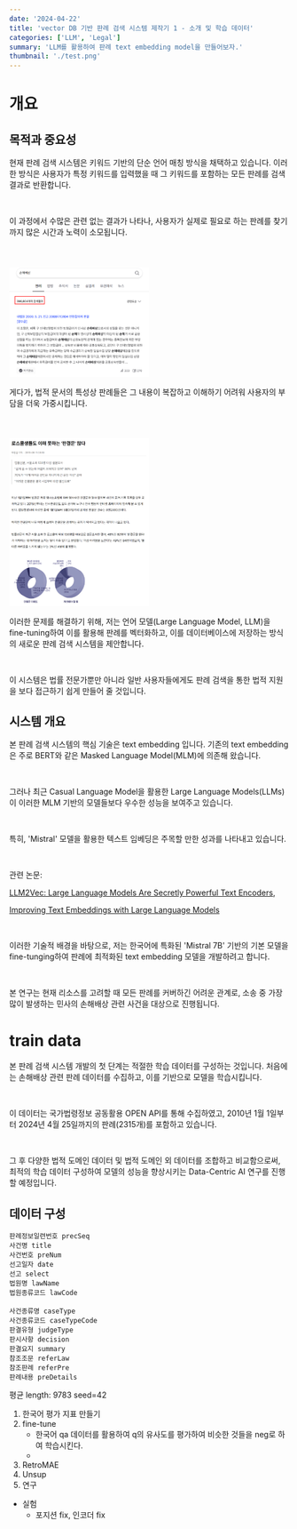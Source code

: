```yaml
---
date: '2024-04-22'
title: 'vector DB 기반 판례 검색 시스템 제작기 1 - 소개 및 학습 데이터'
categories: ['LLM', 'Legal']
summary: 'LLM를 활용하여 판례 text embedding model을 만들어보자.'
thumbnail: './test.png'
---
```


<div id="개요"></div>

# 개요

<div id="목적과 중요성"></div>

## 목적과 중요성

현재 판례 검색 시스템은 키워드 기반의 단순 언어 매칭 방식을 채택하고 있습니다. 이러한 방식은 사용자가 특정 키워드를 입력했을 때 그 키워드를 포함하는 모든 판례를 검색 결과로 반환합니다.

<br>

이 과정에서 수많은 관련 없는 결과가 나타나, 사용자가 실제로 필요로 하는 판례를 찾기까지 많은 시간과 노력이 소모됩니다.

<img style="width: 50%; margin-top: 40px;" id="output" src="./precedentSerach1/figure1.PNG">

<br>

게다가, 법적 문서의 특성상 판례들은 그 내용이 복잡하고 이해하기 어려워 사용자의 부담을 더욱 가중시킵니다.

<img style="width: 50%; margin-top: 40px;" id="output" src="./precedentSerach1/figure2.PNG">

<br>

이러한 문제를 해결하기 위해, 저는 언어 모델(Large Language Model, LLM)을 fine-tuning하여 이를 활용해 판례를 벡터화하고, 이를 데이터베이스에 저장하는 방식의 새로운 판례 검색 시스템을 제안합니다.

<br>

이 시스템은 법률 전문가뿐만 아니라 일반 사용자들에게도 판례 검색을 통한 법적 지원을 보다 접근하기 쉽게 만들어 줄 것입니다.

<div id="시스템 개요"></div>

## 시스템 개요

본 판례 검색 시스템의 핵심 기술은 text embedding 입니다. 기존의 text embedding은 주로 BERT와 같은 Masked Language Model(MLM)에 의존해 왔습니다.

<br>

그러나 최근 Casual Language Model을 활용한 Large Language Models(LLMs)이 이러한 MLM 기반의 모델들보다 우수한 성능을 보여주고 있습니다. 

<br>

특히, 'Mistral' 모델을 활용한 텍스트 임베딩은 주목할 만한 성과를 나타내고 있습니다.

<br>

관련 논문: 

[LLM2Vec: Large Language Models Are Secretly Powerful Text Encoders](https://arxiv.org/abs/2404.05961), 

[Improving Text Embeddings with Large Language Models](https://arxiv.org/abs/2401.00368)

<br>

이러한 기술적 배경을 바탕으로, 저는 한국어에 특화된 'Mistral 7B' 기반의 기본 모델을 fine-tunging하여 판례에 최적화된 text embedding 모델을 개발하려고 합니다. 

<br>

본 연구는 현재 리소스를 고려할 때 모든 판례를 커버하긴 어려운 관계로, 소송 중 가장 많이 발생하는 민사의 손해배상 관련 사건을 대상으로 진행됩니다.

<div id="train data"></div>

# train data

본 판례 검색 시스템 개발의 첫 단계는 적절한 학습 데이터를 구성하는 것입니다. 처음에는 손해배상 관련 판례 데이터를 수집하고, 이를 기반으로 모델을 학습시킵니다.

<br>

이 데이터는 국가법령정보 공동활용 OPEN API를 통해 수집하였고, 2010년 1월 1일부터 2024년 4월 25일까지의 판례(2315개)를 포함하고 있습니다.

<br>

그 후 다양한 법적 도메인 데이터 및 법적 도메인 외 데이터를 조합하고 비교함으로써, 최적의 학습 데이터 구성하여 모델의 성능을 향상시키는 Data-Centric AI 연구를 진행할 예정입니다.

<div id="데이터 구성"></div>

## 데이터 구성

```
판례정보일련번호 precSeq
사건명 title
사건번호 preNum
선고일자 date
선고 select
법원명 lawName
법원종류코드 lawCode

사건종류명 caseType
사건종류코드 caseTypeCode
판결유형 judgeType
판시사항 decision
판결요지 summary
참조조문 referLaw
참조판례 referPre
판례내용 preDetails
```

평균 length: 9783
seed=42

1. 한국어 평가 지표 만들기
2. fine-tune
   - 한국어 qa 데이터를 활용하여 q의 유사도를 평가하여 비슷한 것들을 neg로 하여 학습시킨다.
   - 
3. RetroMAE
4. Unsup
5. 연구

- 실험
  - 포지션 fix, 인코더 fix